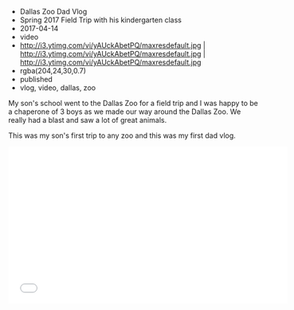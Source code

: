 * Dallas Zoo Dad Vlog
* Spring 2017 Field Trip with his kindergarten class
* 2017-04-14
* video
* http://i3.ytimg.com/vi/yAUckAbetPQ/maxresdefault.jpg | http://i3.ytimg.com/vi/yAUckAbetPQ/maxresdefault.jpg | http://i3.ytimg.com/vi/yAUckAbetPQ/maxresdefault.jpg
* rgba(204,24,30,0.7)
* published
* vlog, video, dallas, zoo

My son's school went to the Dallas Zoo for a field trip and I was happy to be a chaperone of 3 boys as we made our way around the Dallas Zoo. We really had a blast and saw a lot of great animals. 

This was my son's first trip to any zoo and this was my first dad vlog.

<iframe width="560" height="315" src="//www.youtube.com/embed/yAUckAbetPQ?rel=0" frameborder="0" allowfullscreen></iframe>
